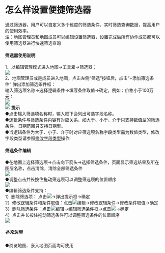 # 怎么样设置便捷筛选器


通过筛选器，用户可以自定义多个维度的筛选条件，实时筛选查询数据，提高用户的使用效率。  
注：地图管理员和地图成员可以编辑设置筛选器，设置完成后所有协作成员都可以使用筛选器进行快速筛选查询
#### 筛选器使用说明  
1、以编辑管理模式进入地图->工具箱->筛选器：  
![](https://pic.dituwuyou.com/map/picture/filter/filter1.png)   
2、地图管理员或是成员进入地图，点击左侧“筛选”按钮后，点击“+添加筛选条件” 弹出添加筛选条件框：  
输入筛选项名称->选择逻辑条件->填写条件取值->确定，例如：价格小于100万元：  
![](https://pic.dituwuyou.com/map/picture/filter/filter2.png)    
![](https://pic.dituwuyou.com/map/picture/filter/filter3.png)
**提示**  
●点击输入筛选项名称时，输入框下会列出可选字段名称。  
●逻辑条件与筛选条件内容有对应关系，如大于、小于、介于只支持数值型的筛选条件，日期范围只支持日期型。  
●当逻辑条件为大于、小于、介于时对应筛选项名称字段类型需为数值类型，修改字段类型请参照[修改字段类型](http:///fieldtype.md)操作  

#### 筛选条件编辑  
●在地图上选择筛选项->点击向下箭头->选择筛选条件，页面显示筛选结果及所在图层名称，点击清除，清除全部筛选条件  
![](https://pic.dituwuyou.com/map/picture/filter/filter4.png)  
●调整点击并长按住拖动筛选项可以调整筛选项的位置顺序  
![](https://pic.dituwuyou.com/map/picture/filter/filter5.png)  
●编辑筛选条件支持：  
1）删除筛选项： 点击![](https://pic.dituwuyou.com/map/picture/filter/filter_delete.png)->弹出提示框->确定  
2）修改逻辑条件和条件取值：点击![](https://pic.dituwuyou.com/map/picture/filter/filter_editor.png)编辑->修改逻辑条件->修改条件取值->确定  
3）删除筛选条件：点击![](https://pic.dituwuyou.com/map/picture/filter/filter_editor.png)编辑->编辑筛选条件框->点击![](https://pic.dituwuyou.com/map/picture/filter/filter_delete.png)->确定  
4）点击并长按住拖动筛选条件可以调整筛选条件的位置顺序  
![](https://pic.dituwuyou.com/map/picture/filter/filter8.png)
##### 补充说明  
●浏览地图、嵌入地图页面均可使用  
 

